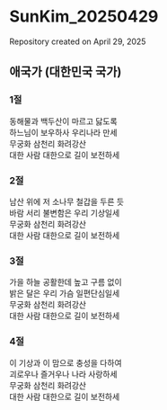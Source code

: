 # SunKim_20250429

Repository created on April 29, 2025

## 애국가 (대한민국 국가)

### 1절
동해물과 백두산이 마르고 닳도록  
하느님이 보우하사 우리나라 만세  
무궁화 삼천리 화려강산  
대한 사람 대한으로 길이 보전하세

### 2절
남산 위에 저 소나무 철갑을 두른 듯  
바람 서리 불변함은 우리 기상일세  
무궁화 삼천리 화려강산  
대한 사람 대한으로 길이 보전하세

### 3절
가을 하늘 공활한데 높고 구름 없이  
밝은 달은 우리 가슴 일편단심일세  
무궁화 삼천리 화려강산  
대한 사람 대한으로 길이 보전하세

### 4절
이 기상과 이 맘으로 충성을 다하여  
괴로우나 즐거우나 나라 사랑하세  
무궁화 삼천리 화려강산  
대한 사람 대한으로 길이 보전하세
